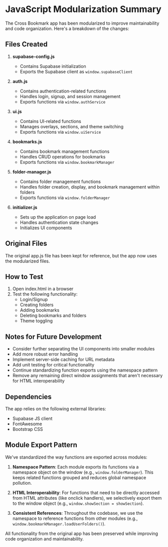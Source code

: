 # JavaScript Modularization Summary

The Cross Bookmark app has been modularized to improve maintainability and code organization. Here's a breakdown of the changes:

## Files Created

1. **supabase-config.js**
   - Contains Supabase initialization
   - Exports the Supabase client as `window.supabaseClient`

2. **auth.js**
   - Contains authentication-related functions
   - Handles login, signup, and session management
   - Exports functions via `window.authService`

3. **ui.js**
   - Contains UI-related functions
   - Manages overlays, sections, and theme switching
   - Exports functions via `window.uiService`

4. **bookmarks.js**
   - Contains bookmark management functions
   - Handles CRUD operations for bookmarks
   - Exports functions via `window.bookmarkManager`

5. **folder-manager.js**
   - Contains folder management functions
   - Handles folder creation, display, and bookmark management within folders
   - Exports functions via `window.folderManager`

6. **initializer.js**
   - Sets up the application on page load
   - Handles authentication state changes
   - Initializes UI components

## Original Files

The original app.js file has been kept for reference, but the app now uses the modularized files.

## How to Test

1. Open index.html in a browser
2. Test the following functionality:
   - Login/Signup
   - Creating folders
   - Adding bookmarks
   - Deleting bookmarks and folders
   - Theme toggling

## Notes for Future Development

- Consider further separating the UI components into smaller modules
- Add more robust error handling
- Implement server-side caching for URL metadata
- Add unit testing for critical functionality
- Continue standardizing function exports using the namespace pattern
- Remove any remaining direct window assignments that aren't necessary for HTML interoperability

## Dependencies

The app relies on the following external libraries:
- Supabase JS client
- FontAwesome
- Bootstrap CSS

## Module Export Pattern

We've standardized the way functions are exported across modules:

1. **Namespace Pattern**: Each module exports its functions via a namespace object on the window (e.g., `window.folderManager`).
   This keeps related functions grouped and reduces global namespace pollution.

2. **HTML Interoperability**: For functions that need to be directly accessed from HTML attributes (like onclick handlers),
   we selectively export them to the window object (e.g., `window.showSection = showSection`).
   
3. **Consistent References**: Throughout the codebase, we use the namespace to reference functions from other modules
   (e.g., `window.bookmarkManager.loadUserFolders()`).

All functionality from the original app has been preserved while improving code organization and maintainability.
